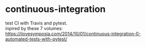 # continuous-integration
test CI with Travis and pytest.  
inpired by these 7 volumes: https://ilovesymposia.com/2014/10/01/continuous-integration-0-automated-tests-with-pytest/  
